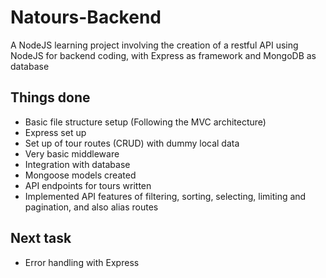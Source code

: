# Natours-Backend
A NodeJS learning project involving the creation of a restful API using NodeJS for backend coding, with Express as framework and MongoDB as database

## Things done
* Basic file structure setup (Following the MVC architecture)
* Express set up
* Set up of tour routes (CRUD) with dummy local data
* Very basic middleware
* Integration with database
* Mongoose models created
* API endpoints for tours written
* Implemented API features of filtering, sorting, selecting, limiting and pagination, and also alias routes

## Next task
* Error handling with Express
